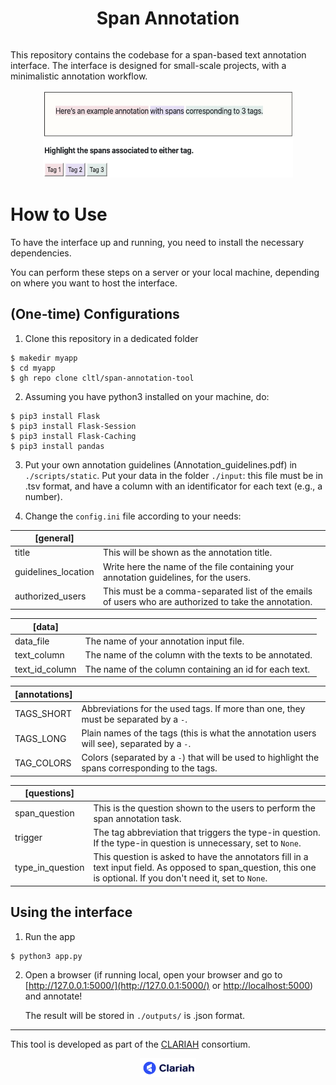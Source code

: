 <div style="display: flex; justify-content: center; align-items: center; text-align: center;">
  <h1 style="flex: 1;">Span Annotation<br>
  </h1>
</div>

<div>
<p align="left">
    This repository contains the codebase for a span-based text annotation interface.
The interface is designed for small-scale projects, with a
minimalistic annotation workflow.
  </p>
</div>

<div align="center">
  <img src="./scripts/static/example.png"alt="Example Image" width="400" height="140"/>


</div>





# How to Use

To have the interface up and running, you need to install the necessary dependencies.

You can perform these steps on a server or your local machine, depending on where you want to host the interface.

## (One-time) Configurations

1. Clone this repository in a dedicated folder

```
$ makedir myapp
$ cd myapp
$ gh repo clone cltl/span-annotation-tool
```

2. Assuming you have python3 installed on your machine, do:
```
$ pip3 install Flask
$ pip3 install Flask-Session
$ pip3 install Flask-Caching
$ pip3 install pandas
```

3. Put your own annotation guidelines (Annotation_guidelines.pdf) in `./scripts/static`. 
Put your data in the folder `./input`: this file must be in .tsv format, and have a column with an identificator for each text (e.g., a number).

4. Change the `config.ini` file according to your needs:

| [general]   |   |
| ---------- | ---------- |
| title | This will be shown as the annotation title. |
|guidelines_location| Write here the name of the file containing your annotation guidelines, for the users. |
|authorized_users| This must be a comma-separated list of the emails of users who are authorized to take the annotation.|

|[data]| |
| ---------- | ---------- |
|data_file | The name of your annotation input file. |
|text_column | The name of the column with the texts to be annotated. |
|text_id_column | The name of the column containing an id for each text.|

|[annotations]||
| ---------- | ---------- |
|TAGS_SHORT | Abbreviations for the used tags. If more than one, they must be separated by a `-`. |
|TAGS_LONG | Plain names of the tags (this is what the annotation users will see), separated by a `-`.|
|TAG_COLORS | Colors (separated by a `-`) that will be used to highlight the spans corresponding to the tags.|

|[questions]||
| ---------- | ---------- |
|span_question | This is the question shown to the users to perform the span annotation task. |
|trigger | The tag abbreviation that triggers the type-in question. If the type-in question is unnecessary, set to `None`.|
|type_in_question | This question is asked to have the annotators fill in a text input field. As opposed to span_question, this one is optional. If you don't need it, set to `None`.|



## Using the interface

1. Run the app
```
$ python3 app.py
```

2. Open a browser (if running local, open your browser and go to
[http://127.0.0.1:5000/](http://127.0.0.1:5000/) or [http://localhost:5000](http://localhost:5000))
and annotate!

    The result will be stored in 
`./outputs/` is .json format.

---

This tool is developed as part of the [CLARIAH](https://www.clariah.nl) consortium.

<div align="center">
  <img src="./scripts/static/clariah_logo.png"alt="Example Image" width="90" height="30"/>


</div>